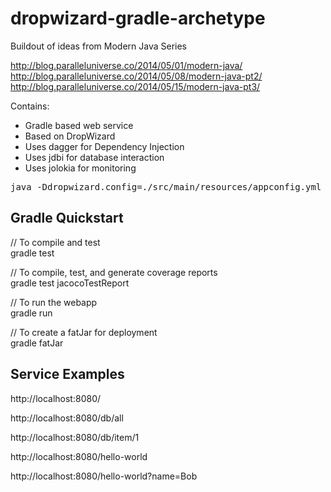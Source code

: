 # dropwizard-gradle-archetype

Buildout of ideas from Modern Java Series

http://blog.paralleluniverse.co/2014/05/01/modern-java/<br/>
http://blog.paralleluniverse.co/2014/05/08/modern-java-pt2/<br/>
http://blog.paralleluniverse.co/2014/05/15/modern-java-pt3/

Contains:

* Gradle based web service
* Based on DropWizard
* Uses dagger for Dependency Injection
* Uses jdbi for database interaction
* Uses jolokia for monitoring

<pre>java -Ddropwizard.config=./src/main/resources/appconfig.yml -jar ./build/libs/dropwizard-gradle-archetype-0.1.0-fatJar.jar</pre>



## Gradle Quickstart

// To compile and test<br/>
 gradle test
  
//  To compile, test, and generate coverage reports<br/>
 gradle test jacocoTestReport

// To run the webapp<br/>
gradle run

// To create a fatJar for deployment<br/>
 gradle fatJar
 
## Service Examples

http://localhost:8080/

http://localhost:8080/db/all

http://localhost:8080/db/item/1

http://localhost:8080/hello-world

http://localhost:8080/hello-world?name=Bob



